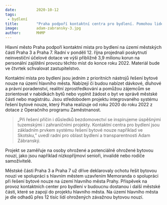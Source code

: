 ```yaml
---
date:         2020-10-12
tags:         
 - bydlení
title:        "Praha podpoří kontaktní centra pro bydlení. Pomohou lidem ohroženým bytovou nouzí"
image: 	      adam-zabransky-3.jpg
author:       MHMP
---
```


Hlavní město Praha podpoří kontaktní místa pro bydlení na území městských částí Praha 3 a Praha 7. Radní v pondělí 12. října projednali poskytnutí neinvestiční účelové dotace ve výši přibližně 3,9 milionu korun na personální zajištění provozu těchto míst do konce roku 2022. Materiál bude ve čtvrtek schvalovat zastupitelstvo. 

Kontaktní místa pro bydlení jsou jedním z prioritních nástrojů řešení bytové nouze na území hlavního města. Nabízejí či budou nabízet dávkové, dluhové a právní poradenství, realitní zprostředkování a pomůžou zájemcům se zorientovat v nabídkách bytů nebo vyplnit žádost o byt ve správě městské části nebo magistrátu. Jsou středobodem projektu integrovaného systému řešení bytové nouze, který Praha realizuje od roku 2020 do roku 2022 z dotace z Operačního programu Zaměstnanost.

> „Při řešení příčin i důsledků bezdomovectví se inspirujeme úspěšnými tuzemskými i zahraničními projekty. Kontaktní centra pro bydlení jsou základním prvkem systému řešení bytové nouze například ve Skotsku,” uvedl radní pro oblast bydlení a transparentnosti Adam Zábranský.

Projekt se zaměřuje na osoby ohrožené a potenciálně ohrožené bytovou nouzí, jako jsou například nízkopříjmoví senioři, invalidé nebo rodiče samoživitelé.

Městské části Praha 3 a Praha 7 už dříve deklarovaly ochotu řešit bytovou nouzi ve spolupráci s hlavním městem uzavřením Memoranda o spolupráci při řešení bytové nouze na území hlavního města Prahy. Příspěvek na provoz kontaktních center pro bydlení v budoucnu dostanou i další městské části, které se zapojí do projektu hlavního města. Na území hlavního města je dle odhadů přes 12 tisíc lidí ohrožených závažnou bytovou nouzí.
